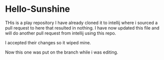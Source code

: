 # Hello-Sunshine
THis is a play repository
I have already cloned it to intellij where i sourced a pull request to here that resulted in nothing.
I have now updated this file and will do another pull request from intellij using this repo.


I accepted their changes so it wiped mine.


Now this one was put on the branch while i was editing.
